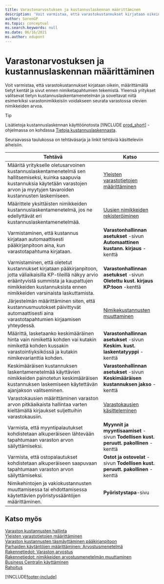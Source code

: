 ```yaml
---
title: Varastonarvostuksen ja kustannuslaskennan määrittäminen
description: 'Voit varmistaa, että varastokustannukset kirjataan oikein, määrittämällä tietyt kentät ja sivut ennen nimiketapahtumien tekemistä.'
author: SorenGP
ms.topic: conceptual
ms.search.keywords: null
ms.date: 06/16/2021
ms.author: edupont
---
```

# <a name="setting-up-inventory-valuation-and-costing"></a><a name="setting-up-inventory-valuation-and-costing"></a>Varastonarvostuksen ja kustannuslaskennan määrittäminen

Voit varmistaa, että varastokustannukset kirjataan oikein, määrittämällä tietyt kentät ja sivut ennen nimiketapahtumien tekemistä. Yleensä yritykset valitsevat tietyn kustannuslaskentamenetelmän ja soveltavat niitä esimerkiksi varastonimikkeisiin voidakseen seurata varastossa olevien nimikkeiden arvoa.  

> [!TIP]
> Lisätietoja kustannuslaskennan käyttöönotosta [!INCLUDE [prod_short](includes/prod_short.md)] -ohjelmassa on kohdassa [Tietoja kustannuslaskennasta](finance-learn-about-costing.md).

Seuraavassa taulukossa on tehtäväsarja ja linkit tehtäviä käsitteleviin aiheisiin.

|**Tehtävä**|**Katso**|  
|------------|-------------|
|Määritä yritykselle oletusarvoinen kustannuslaskentamenetelmä sen hallitsemiseksi, kuinka saapuvia kustannuksia käytetään varastojen arvon ja myytyjen tavaroiden kustannusten laskemiseen.|[Yleisten varastotietojen määrittäminen](inventory-how-setup-general.md)|  
|Määrittele yksittäisten nimikkeiden kustannuslaskentamenetelmä, jos ne edellyttävät eri kustannuslaskentamenetelmää.|[Uusien nimikkeiden rekisteröiminen](inventory-how-register-new-items.md)|  
|Varmistaminen, että kustannus kirjataan automaattisesti pääkirjanpitoon aina, kun varastotapahtuma kirjataan.|**Varastonhallinnan asetukset** -sivun **Automaattinen kustann. kirjaus** -kenttä|  
|Varmistaminen, että oletetut kustannukset kirjataan pääkirjanpitoon, jotta väliaikaisilla KP-tileillä näkyy arvio erääntyvistä summista ja kaupattujen nimikkeiden kustannuksista ennen nimikkeiden varsinaista laskuttamista.|**Varastonhallinnan asetukset** -sivun **Oletettu kust. kirjaus KP:toon** -kenttä|  
|Järjestelmän määrittäminen siten, että kustannusmuutokset päivittyvät automaattisesti aina varastotapahtumien kirjaamisen yhteydessä.|[Nimikekustannusten muuttaminen](inventory-how-adjust-item-costs.md)|  
|Määrittä, lasketaanko keskimääräinen hinta vain nimikettä kohden vai kutakin nimikettä kohden kussakin varastointiyksikössä ja kutakin nimikevarianttia kohden.|**Varastonhallinnan asetukset** -sivun **Keskim. kust. laskentatyyppi** -kenttä|  
|Keskimääräisen kustannuksen laskentamenetelmää käyttävien nimikkeiden painotetun keskimääräisen kustannuksen laskemiseen käytettävän ajanjakson valitseminen.|**Varastonhallinnan asetukset** -sivun **Keskimääräisen kustannuksen jakso** -kenttä|  
|Varastokausien määrittäminen varaston arvon pitkäaikaista hallintaa varten kieltämällä kirjaukset suljettuihin varastokausiin.|[Varastokausien käsitteleminen](finance-how-to-work-with-inventory-periods.md)|  
|Varmista, että myyntipalautukset kohdistetaan alkuperäiseen lähtevään tapahtumaan varaston arvon säilyttämiseksi.|**Myynnit ja myyntisaamiset** -sivun **Todellisen kust. peruutt. pakollinen** -kenttä|  
|Varmista, että ostopalautukset kohdistetaan alkuperäiseen saapuvaan tapahtumaan varaston arvon säilyttämiseksi.|**Ostot ja ostovelat** -sivun **Todellisen kust. peruutt. pakollinen** -kenttä|
|Nimikehintojen ja vakiokustannusten muuttamisessa tai ehdottamisessa käytettävien pyöristyssääntöjen määrittäminen.|**Pyöristystapa**-sivu|  

## <a name="see-also"></a><a name="see-also"></a>Katso myös

[Varaston kustannusten hallinta](finance-manage-inventory-costs.md)  
[Yleisten varastotietojen määrittäminen](inventory-how-setup-general.md)  
[Varaston kustannusten täsmäyttäminen pääkirjanpitoon](finance-how-to-post-inventory-costs-to-the-general-ledger.md)  
[Parhaiden käytäntöjen määrittäminen: Arvostusmenetelmä](setup-best-practices-costing-method.md)  
[Rakennetiedot: Varaston arvostus](design-details-inventory-costing.md)  
[Rakennetiedot: nimikkeiden arvostusmenetelmän muuttaminen](design-details-changing-costing-methods.md)  
[Business Centralin käyttäminen](ui-work-product.md)  
[Rahoitus](finance.md)  


[!INCLUDE[footer-include](includes/footer-banner.md)]
